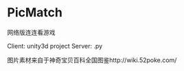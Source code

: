 ﻿# PicMatch
网络版连连看游戏

Client: unity3d project
Server: .py

图片素材来自于神奇宝贝百科全国图鉴http://wiki.52poke.com/
